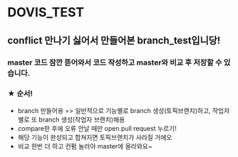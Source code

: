 # DOVIS_TEST
## conflict 만나기 싫어서 만들어본 branch_test입니당!
### master 코드 잠깐 뜯어와서 코드 작성하고 master와 비교 후 저장할 수 있습니다.

### ★ 순서!
- branch 만들어용 => 일반적으로 기능별로 branch 생성(토픽브랜치)하고, 작업자별로 또 branch 생성(작업자 브랜치)해용
- compare한 후에 오류 안날 때만 open pull request 누르기!
- 해당 기능이 완성되고 합쳐지면 토픽브랜치가 사라질 거에오
- 비교 한번 더 하고 컨펌 눌러야 master에 올라와요~
